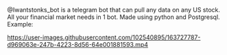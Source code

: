@Iwantstonks_bot is a telegram bot that can pull any data on any US stock. All your financial market needs in 1 bot.
Made using python and Postgresql.
Example:


https://user-images.githubusercontent.com/102540895/163727787-d969063e-247b-4223-8d56-64e001881593.mp4

